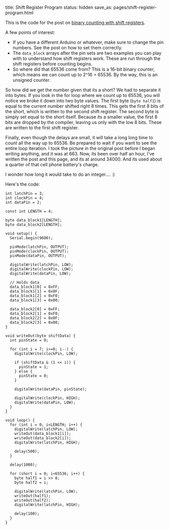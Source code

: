 title: Shift Register Program
status: hidden
save_as: pages/shift-register-program.html

This is the code for the post on [binary counting with shift registers](/memory-and-counting-in-hardware.html).

A few points of interest:

- If you have a different Arduino or whatever, make sure to change the pin numbers. See the post on how to set them correctly.   
- The `data_block` arrays after the pin sets are two examples you can play with to understand how shift registers work. These are run through the shift registers before counting begins.   
- So where did that 65536 come from? This is a 16-bit binary counter, which means we can count up to 2^16 = 65536. By the way, this is an unsigned counter.   


So how did we get the number given that its a short? We had to separate it into bytes. If you look in the for loop where we count up to 65536, you will notice we broke it down into two byte values. The first byte (`byte half1`) is equal to the current number shifted right 8 times. This gets the first 8 bits of the short, which is written to the second shift register. The second byte is simply set equal to the short itself. Because its a smaller value, the first 8 bits are dropped by the compiler, leaving us only with the low 8 bits. These are written to the first shift register.

Finally, even though the delays are small, it will take a long long time to count all the way up to 65536. Be prepared to wait if you want to see the entire loop iteration. I took the picture in the original post before I began writing anything, and it was at 663. Now, its been over half an hour, I've written the post and this page, and its at around 34000. And its used about a quarter of that cell phone battery's charge.

I wonder how long it would take to do an integer.... :)

Here's the code:

```
int latchPin = 3;
int clockPin = 4;
int dataPin = 2;

const int LENGTH = 4;

byte data_block1[LENGTH];
byte data_block2[LENGTH];

void setup() {
  Serial.begin(9600);
  
  pinMode(latchPin, OUTPUT);
  pinMode(clockPin, OUTPUT);
  pinMode(dataPin, OUTPUT);

  digitalWrite(latchPin, LOW);
  digitalWrite(clockPin, LOW);
  digitalWrite(dataPin, LOW);

  // Holds data
  data_block1[0] = 0xFF;
  data_block1[1] = 0x0F;
  data_block1[2] = 0xF0;
  data_block1[3] = 0x00;

  data_block2[0] = 0xFF;
  data_block2[1] = 0xF0;
  data_block2[2] = 0x0F;
  data_block2[3] = 0x00;
}

void writeOut(byte shiftData) {
  int pinState = 0;
  
  for (int i = 7; i>=0; i--) {
    digitalWrite(clockPin, LOW);

    if (shiftData & (1 << i)) {
      pinState = 1;
    } else {
      pinState = 0;
    }

    digitalWrite(dataPin, pinState);

    digitalWrite(clockPin, HIGH);
    digitalWrite(dataPin, LOW);
  }
}

void loop() {
  for (int i = 0; i<LENGTH; i++) {
    digitalWrite(latchPin, LOW);
    writeOut(data_block1[i]);
    writeOut(data_block2[i]);
    digitalWrite(latchPin, HIGH);

    delay(500);
  }

  delay(1000);

  for (short i = 0; i<65536; i++) {
    byte half1 = i >> 8;
    byte half2 = i;

    digitalWrite(latchPin, LOW);
    writeOut(half1);
    writeOut(half2);
    digitalWrite(latchPin, HIGH);

    delay(100);
  }
}
```
